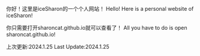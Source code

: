 你好！这里是iceSharon的一个个人网站！
Hello! Here is a personal website of iceSharon!

你只需要打开sharoncat.github.io就可以查看了！
All you have to do is open sharoncat.github.io!

上次更新:2024.1.25
Last Update:2024.1.25
